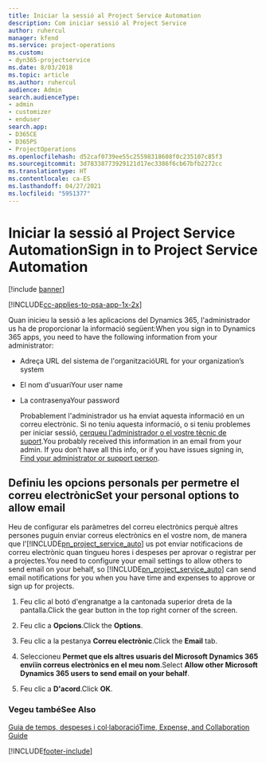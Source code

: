 ```yaml
---
title: Iniciar la sessió al Project Service Automation
description: Com iniciar sessió al Project Service
author: ruhercul
manager: kfend
ms.service: project-operations
ms.custom:
- dyn365-projectservice
ms.date: 8/03/2018
ms.topic: article
ms.author: ruhercul
audience: Admin
search.audienceType:
- admin
- customizer
- enduser
search.app:
- D365CE
- D365PS
- ProjectOperations
ms.openlocfilehash: d52caf0739ee55c25598318608f0c235107c85f3
ms.sourcegitcommit: 3d78338773929121d17ec3386f6cb67bfb2272cc
ms.translationtype: HT
ms.contentlocale: ca-ES
ms.lasthandoff: 04/27/2021
ms.locfileid: "5951377"
---
```

# <a name="sign-in-to-project-service-automation"></a><span data-ttu-id="a23c7-103">Iniciar la sessió al Project Service Automation</span><span class="sxs-lookup"><span data-stu-id="a23c7-103">Sign in to Project Service Automation</span></span>

[!include [banner](../includes/psa-now-project-operations.md)]

[!INCLUDE[cc-applies-to-psa-app-1x-2x](../includes/cc-applies-to-psa-app-1x-2x.md)]

<span data-ttu-id="a23c7-104">Quan inicieu la sessió a les aplicacions del Dynamics 365, l'administrador us ha de proporcionar la informació següent:</span><span class="sxs-lookup"><span data-stu-id="a23c7-104">When you sign in to Dynamics 365 apps, you need to have the following information from your administrator:</span></span>  
  
- <span data-ttu-id="a23c7-105">Adreça URL del sistema de l'organització</span><span class="sxs-lookup"><span data-stu-id="a23c7-105">URL for your organization’s system</span></span>  
  
- <span data-ttu-id="a23c7-106">El nom d'usuari</span><span class="sxs-lookup"><span data-stu-id="a23c7-106">Your user name</span></span>  
  
- <span data-ttu-id="a23c7-107">La contrasenya</span><span class="sxs-lookup"><span data-stu-id="a23c7-107">Your password</span></span>  
  
  <span data-ttu-id="a23c7-108">Probablement l'administrador us ha enviat aquesta informació en un correu electrònic. Si no teniu aquesta informació, o si teniu problemes per iniciar sessió, [cerqueu l'administrador o el vostre tècnic de suport](/dynamics365/customerengagement/on-premises/basics/find-administrator-support).</span><span class="sxs-lookup"><span data-stu-id="a23c7-108">You probably received this information in an email from your admin. If you don’t have all this info, or if you have issues signing in, [Find your administrator or support person](/dynamics365/customerengagement/on-premises/basics/find-administrator-support).</span></span>  
  
## <a name="set-your-personal-options-to-allow-email"></a><span data-ttu-id="a23c7-109">Definiu les opcions personals per permetre el correu electrònic</span><span class="sxs-lookup"><span data-stu-id="a23c7-109">Set your personal options to allow email</span></span>  
 <span data-ttu-id="a23c7-110">Heu de configurar els paràmetres del correu electrònics perquè altres persones puguin enviar correus electrònics en el vostre nom, de manera que l'[!INCLUDE[pn_project_service_auto](../includes/pn-project-service-auto.md)] us pot enviar notificacions de correu electrònic quan tingueu hores i despeses per aprovar o registrar per a projectes.</span><span class="sxs-lookup"><span data-stu-id="a23c7-110">You need to configure your email settings to allow others to send email on your behalf, so [!INCLUDE[pn_project_service_auto](../includes/pn-project-service-auto.md)] can send email notifications for you when you have time and expenses to approve or sign up for projects.</span></span>  
  
1.  <span data-ttu-id="a23c7-111">Feu clic al botó d'engranatge a la cantonada superior dreta de la pantalla.</span><span class="sxs-lookup"><span data-stu-id="a23c7-111">Click the gear button in the top right corner of the screen.</span></span>  
  
2.  <span data-ttu-id="a23c7-112">Feu clic a **Opcions**.</span><span class="sxs-lookup"><span data-stu-id="a23c7-112">Click the **Options**.</span></span>  
  
3.  <span data-ttu-id="a23c7-113">Feu clic a la pestanya **Correu electrònic**.</span><span class="sxs-lookup"><span data-stu-id="a23c7-113">Click the **Email** tab.</span></span>  
  
4.  <span data-ttu-id="a23c7-114">Seleccioneu **Permet que els altres usuaris del Microsoft Dynamics 365 enviïn correus electrònics en el meu nom**.</span><span class="sxs-lookup"><span data-stu-id="a23c7-114">Select **Allow other Microsoft Dynamics 365 users to send email on your behalf**.</span></span>  
  
5.  <span data-ttu-id="a23c7-115">Feu clic a **D'acord**.</span><span class="sxs-lookup"><span data-stu-id="a23c7-115">Click **OK**.</span></span>  
  
### <a name="see-also"></a><span data-ttu-id="a23c7-116">Vegeu també</span><span class="sxs-lookup"><span data-stu-id="a23c7-116">See Also</span></span>  
 [<span data-ttu-id="a23c7-117">Guia de temps, despeses i col·laboració</span><span class="sxs-lookup"><span data-stu-id="a23c7-117">Time, Expense, and Collaboration Guide</span></span>](../psa/time-expense-collaboration-guide.md)


[!INCLUDE[footer-include](../includes/footer-banner.md)]